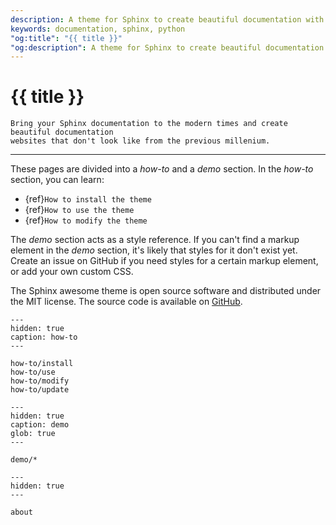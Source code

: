 ```yaml
---
description: A theme for Sphinx to create beautiful documentation with Python.
keywords: documentation, sphinx, python
"og:title": "{{ title }}"
"og:description": A theme for Sphinx to create beautiful documentation with Python.
---
```


<!-- vale Google.Headings = NO -->

# {{ title }}

<!-- vale Google.Headings = YES -->

```{rst-class} lead
Bring your Sphinx documentation to the modern times and create beautiful documentation
websites that don't look like from the previous millenium.
```

---

These pages are divided into a _how-to_ and a _demo_ section. In the _how-to_ section,
you can learn:

- {ref}`How to install the theme`
- {ref}`How to use the theme`
- {ref}`How to modify the theme`

The _demo_ section acts as a style reference. If you can't find a markup element in the
_demo_ section, it's likely that styles for it don't exist yet. Create an issue on
GitHub if you need styles for a certain markup element, or add your own custom CSS.

The Sphinx awesome theme is open source software and distributed under the MIT license.
The source code is available on [GitHub](https://github.com/kai687/sphinxawesome-theme).

<!-- vale Google.Headings = NO -->
<!-- vale 18F.Headings = NO -->

```{toctree}
---
hidden: true
caption: how-to
---

how-to/install
how-to/use
how-to/modify
how-to/update
```

```{toctree}
---
hidden: true
caption: demo
glob: true
---

demo/*
```

```{toctree}
---
hidden: true
---

about
```

